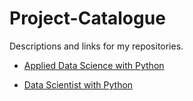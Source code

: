 # Project-Catalogue

Descriptions and links for my repositories. 

- [Applied Data Science with Python](https://github.com/iDataist/Project-Catalogue/blob/master/Applied%20Data%20Science%20with%20Python.md)

- [Data Scientist with Python](https://github.com/iDataist/Project-Catalogue/blob/master/Data%20Scientist%20with%20Python.md)

